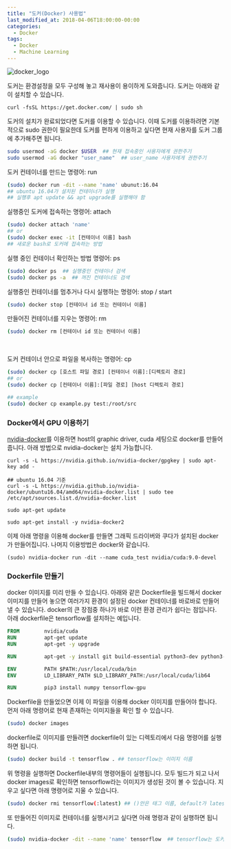 ```yaml
---
title: "도커(Docker) 사용법"
last_modified_at: 2018-04-06T18:00:00-00:00
categories: 
  - Docker
tags:
  - Docker
  - Machine Learning
---
```


![docker_logo](https://zzing0907.github.io/assets/images/Docker_logo.png)

도커는 환경설정을 모두 구성해 놓고 재사용이 용이하게 도와줍니다. 도커는 아래와 같이 설치할 수 있습니다.

```
curl -fsSL https://get.docker.com/ | sudo sh  
```



도커의 설치가 완료되었다면 도커를 이용할 수 있습니다. 이때 도커를 이용하려면 기본적으로 sudo 권한이 필요한데 도커를 편하게 이용하고 싶다면 현재 사용자를 도커 그룹에 추가해주면 됩니다.  

```bash
sudo usermod -aG docker $USER  ## 현재 접속중인 사용자에게 권한주기  
sudo usermod -aG docker "user_name"  ## user_name 사용자에게 권한주기  
```

  

도커 컨테이너를 만드는 명령어: run

```bash
(sudo) docker run -dit --name 'name' ubunut:16.04
## ubuntu 16.04가 설치된 컨테이너가 실행
## 실행후 apt update && apt upgrade를 실행해야 함
```



실행중인 도커에 접속하는 명령어: attach  

```bash
(sudo) docker attach 'name'
## or
(sudo) docker exec -it [컨테이너 이름] bash
## 새로운 bash로 도커에 접속하는 방법
```

  

실행 중인 컨테이너 확인하는 방법 명령어: ps

```bash
(sudo) docker ps  ## 실행중인 컨테이너 검색  
(sudo) docker ps -a  ## 꺼진 컨테이너도 검색  
```

   

실행중인 컨테이너를 멈추거나 다시 실행하는 명령어: stop / start

```bash
(sudo) docker stop [컨테이너 id 또는 컨테이너 이름]
```

  

만들어진 컨테이너를 지우는 명령어: rm

```bash
(sudo) docker rm [컨테이너 id 또는 컨테이너 이름]  
```

​    

도커 컨테이너 안으로 파일을 복사하는 명령어: cp  

```bash
(sudo) docker cp [호스트 파일 경로] [컨테이너 이름]:[디렉토리 경로] 
## or
(sudo) docker cp [컨테이너 이름]:[파일 경로] [host 디렉토리 경로]

## example
(sudo) docker cp example.py test:/root/src
```

 

### Docker에서 GPU 이용하기  

[nvidia-docker](https://github.com/NVIDIA/nvidia-docker)를 이용하면 host의 graphic driver, cuda 세팅으로 docker를 만들어줍니다. 아래 방법으로 nvidia-docker는 설치 가능합니다.

```
curl -s -L https://nvidia.github.io/nvidia-docker/gpgkey | sudo apt-key add -  

## ubuntu 16.04 기준
curl -s -L https://nvidia.github.io/nvidia-docker/ubuntu16.04/amd64/nvidia-docker.list | sudo tee /etc/apt/sources.list.d/nvidia-docker.list  

sudo apt-get update  

sudo apt-get install -y nvidia-docker2  
```



이제 아래 명령을 이용해 docker를 만들면 그래픽 드라이버와 쿠다가 설치된 docker가 만들어집니다. 나머지 이용방법은 docker와 같습니다.

```
(sudo) nvidia-docker run -dit --name cuda_test nvidia/cuda:9.0-devel
```



### Dockerfile 만들기

docker 이미지를 미리 만들 수 있습니다. 아래와 같은 Dockerfile을 빌드해서 docker 이미지를 만들어 놓으면 여러가지 환경이 설정된 docker 컨테이너를 바로바로 만들어 낼 수 있습니다. docker의 큰 장점중 하나가 바로 이런 환경 관리가 쉽다는 점입니다. 아래 dockerfile은 tensorflow를 설치하는 예입니다.

```dockerfile
FROM		nvidia/cuda  
RUN			apt-get update  
RUN			apt-get -y upgrade  

RUN			apt-get -y install git build-essential python3-dev python3-pip 

ENV			PATH $PATH:/usr/local/cuda/bin  
ENV			LD_LIBRARY_PATH $LD_LIBRARY_PATH:/usr/local/cuda/lib64  

RUN			pip3 install numpy tensorflow-gpu
```



Dockerfile을 만들었으면 이제 이 파일을 이용해 docker 이미지를 만들어야 합니다. 먼저 아래 명령어로 현재 존재하는 이미지들을 확인 할 수 있습니다.

```bash
(sudo) docker images
```



dockerfile로 이미지를 만들려면 dockerfile이 있는 디렉토리에서 다음 명령어를 실행하면 됩니다.

```bash
(sudo) docker build -t tensorflow . ## tensorflow는 이미지 이름
```



위 명령을 실행하면 Dockerfile내부의 명령어들이 실행됩니다. 모두 빌드가 되고 나서 docker images로 확인하면 tensorflow라는 이미지가 생성된 것이 볼 수 있습니다. 지우고 싶다면 아래 명령어로 지울 수 있습니다.

```bash
(sudo) docker rmi tensorflow(:latest) ## ()안은 태그 이름, default가 latest이다.
```



또 만들어진 이미지로 컨테이너를 실행시키고 싶다면 아래 명령과 같이 실행하면 됩니다.

```bash
(sudo) nvidia-docker -dit --name 'name' tensorflow  ## tensorflow는 도커 이미지
```

